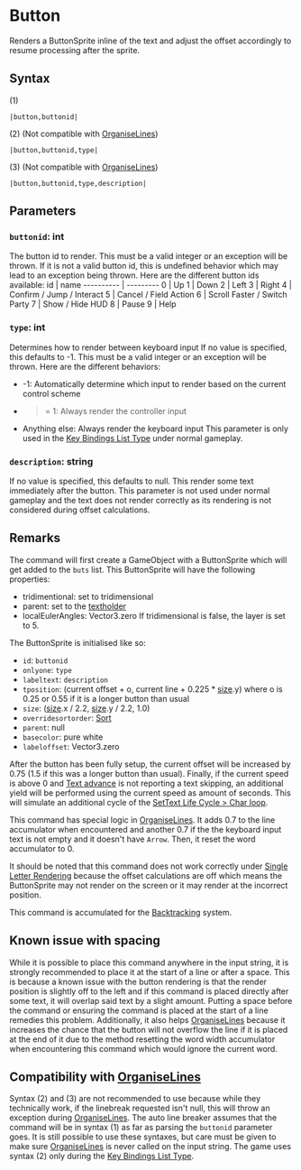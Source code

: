 # Button

Renders a ButtonSprite inline of the text and adjust the offset accordingly to resume processing after the sprite.

## Syntax

(1)

````
|button,buttonid|
````

(2) (Not compatible with [OrganiseLines](../../Related%20Systems/Automatic%20Line%20Breaks/OrganiseLines.md))

````
|button,buttonid,type|
````

(3) (Not compatible with [OrganiseLines](../../Related%20Systems/Automatic%20Line%20Breaks/OrganiseLines.md))

````
|button,buttonid,type,description|
````

## Parameters

### `buttonid`: int

The button id to render. This must be a valid integer or an exception will be thrown. If it is not a valid button id, this is undefined behavior which may lead to an exception being thrown. Here are the different button ids available:
id | name
---------- | ---------
0 | Up
1 | Down
2 | Left
3 | Right
4 | Confirm / Jump / Interact
5 | Cancel / Field Action
6 | Scroll Faster / Switch Party
7 | Show / Hide HUD
8 | Pause
9 | Help

### `type`: int

Determines how to render between keyboard input If no value is specified, this defaults to -1. This must be a valid integer or an exception will be thrown. Here are the different behaviors:

* -1: Automatically determine which input to render based on the current control scheme
* 
   > 
   > = 1: Always render the controller input

* Anything else: Always render the keyboard input
  This parameter is only used in the [Key Bindings List Type](../../../ItemList/List%20Types%20Group%20Details/Key%20Bindings%20List%20Type.md) under normal gameplay.

### `description`: string

If no value is specified, this defaults to null. This render some text immediately after the button. This parameter is not used under normal gameplay and the text does not render correctly as its rendering is not considered during offset calculations.

## Remarks

The command will first create a GameObject with a ButtonSprite which will get added to the `buts` list. This ButtonSprite will have the following properties:

* tridimentional: set to tridimensional
* parent: set to the [textholder](../../Notable%20local%20variable/textholder.md)
* localEulerAngles: Vector3.zero
  If tridimensional is false, the layer is set to 5.

The ButtonSprite is initialised like so:

* `id`: `buttonid`
* `onlyone`: `type`
* `labeltext`: `description`
* `tposition`: (current offset + o, current line + 0.225 * [size](size.md).y) where o is 0.25 or 0.55 if it is a longer button than usual
* `size`: ([size](size.md).x / 2.2, [size](size.md).y / 2.2, 1.0)
* `overridesortorder`: [Sort](Sort.md)
* `parent`: null
* `basecolor`: pure white
* `labeloffset`: Vector3.zero

After the button has been fully setup, the current offset will be increased by 0.75 (1.5 if this was a longer button than usual). Finally, if the current speed is above 0 and [Text advance](../../Related%20Systems/Text%20advance.md) is not reporting a text skipping, an additional yield will be performed using the current speed as amount of seconds. This will simulate an additional cycle of the [SetText Life Cycle > Char loop](../../SetText%20Life%20Cycle.md#char-loop).

This command has special logic in [OrganiseLines](../../Related%20Systems/Automatic%20Line%20Breaks/OrganiseLines.md). It adds 0.7 to the line accumulator when encountered and another 0.7 if the the keyboard input text is not empty and it doesn't have `Arrow`. Then, it reset the word accumulator to 0.

It should be noted that this command does not work correctly under [Single Letter Rendering](../../Letter%20Rendering%20Methods/Single%20Letter%20Rendering.md) because the offset calculations are off which means the ButtonSprite may not render on the screen or it may render at the incorrect position.

This command is accumulated for the [Backtracking](../../Related%20Systems/Backtracking.md) system.

## Known issue with spacing

While it is possible to place this command anywhere in the input string, it is strongly recommended to place it at the start of a line or after a space. This is because a known issue with the button rendering is that the render position is slightly off to the left and if this command is placed directly after some text, it will overlap said text by a slight amount. Putting a space before the command or ensuring the command is placed at the start of a line remedies this problem. Additionally, it also helps [OrganiseLines](../../Related%20Systems/Automatic%20Line%20Breaks/OrganiseLines.md) because it increases the chance that the button will not overflow the line if it is placed at the end of it due to the method resetting the word width accumulator when encountering this command which would ignore the current word.

## Compatibility with [OrganiseLines](../../Related%20Systems/Automatic%20Line%20Breaks/OrganiseLines.md)

Syntax (2) and (3) are not recommended to use because while they technically work, if the linebreak requested isn't null, this will throw an exception during [OrganiseLines](../../Related%20Systems/Automatic%20Line%20Breaks/OrganiseLines.md). The auto line breaker assumes that the command will be in syntax (1) as far as parsing the `buttonid` parameter goes. It is still possible to use these syntaxes, but care must be given to make sure [OrganiseLines](../../Related%20Systems/Automatic%20Line%20Breaks/OrganiseLines.md) is never called on the input string. The game uses syntax (2) only during the [Key Bindings List Type](../../../ItemList/List%20Types%20Group%20Details/Key%20Bindings%20List%20Type.md).
